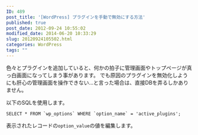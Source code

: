 ```yaml
---
ID: 489
post_title: '[WordPress] プラグインを手動で無効にする方法'
published: true
post_date: 2012-09-24 10:55:02
modified_date: 2014-06-20 10:33:29
slug: 20120924105502.html
categories: WordPress
tags: ""
---
```

色々とプラグインを追加していると、何かの拍子に管理画面やトップページが真っ白画面になってしまう事があります。
でも原因のプラグインを無効化しようにも肝心の管理画面を操作できない…と言った場合は、直接DBを弄るしかありません。

<!--more-->

以下のSQLを使用します。
```language-sql
SELECT * FROM `wp_options` WHERE `option_name` = 'active_plugins';
```
表示されたレコードの<code>option_value</code>の値を編集します。